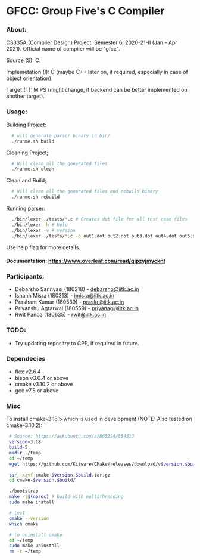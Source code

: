 # GFCC: Group Five's C Compiler

### About:
CS335A (Compiler Design) Project, Semester 6, 2020-21-II (Jan - Apr 2021).
Official name of compiler will be "gfcc".

Source (S): C.

Implemetation (I): C (maybe C++ later on, if required, especially in case of object orientation).

Target (T): MIPS (might change, if backend can be better implemented on another target).

### Usage:
Building Project:
```bash
  # will generate parser binary in bin/
  ./runme.sh build
```
Cleaning Project;
```bash
  # Will clean all the generated files
  ./runme.sh clean
```
Clean and Build;
```bash
  # Will clean all the generated files and rebuild binary
  ./runme.sh rebuild
```
Running parser:
```bash
  ./bin/lexer ./tests/*.c # Creates dot file for all test case files
  ./bin/lexer -h # help
  ./bin/lexer -v # version
  ./bin/lexer ./tests/*.c -o out1.dot out2.dot out3.dot out4.dot out5.dot
```

Use help flag for more details.

#### Documentation: https://www.overleaf.com/read/qjpzyjmycknt

### Participants:
 - Debarsho Sannyasi (180218) - debarsho@iitk.ac.in
 - Ishanh Misra (180313) - imisra@iitk.ac.in
 - Prashant Kumar (180539) - praskr@iitk.ac.in
 - Priyanshu Agrarwal (180559) - priyanag@iitk.ac.in
 - Rwit Panda (180635) - rwit@iitk.ac.in

### TODO:
 - Try updating repositry to CPP, if required in future.

### Dependecies
 - flex v2.6.4
 - bison v3.0.4 or above
 - cmake v3.10.2 or above
 - gcc v7.5 or above


 ### Misc
  To install cmake-3.18.5 which is used in development (NOTE: Also tested on cmake-3.10.2):
 ```bash
  # Source: https://askubuntu.com/a/865294/884513
  version=3.18
  build=5
  mkdir ~/temp
  cd ~/temp
  wget https://github.com/Kitware/CMake/releases/download/v$version.$build/cmake-$version.$build.tar.gz

  tar -xzvf cmake-$version.$build.tar.gz
  cd cmake-$version.$build/

  ./bootstrap
  make -j$(nproc) # build with multithreading
  sudo make install

  # test
  cmake --version
  which cmake

  # to uninstall cmake
  cd ~/temp
  sudo make uninstall
  rm -r ~/temp
 ```
 
